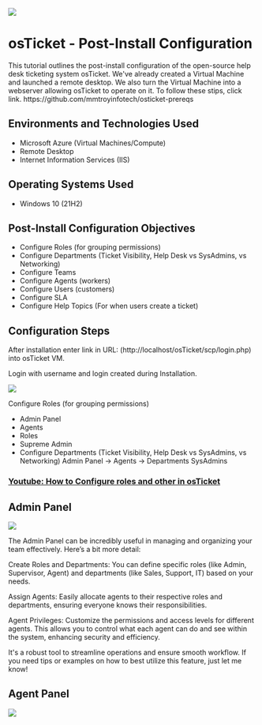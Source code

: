 <p><img src="https://imgur.com/n839Ura.png"/></p>

<h1>osTicket - Post-Install Configuration</h1>
This tutorial outlines the post-install configuration of the open-source help desk ticketing system osTicket. 
We've already created a Virtual Machine and launched a remote desktop. We also turn the Virtual Machine into a webserver allowing osTicket to operate on it. To follow these stips, click link. https://github.com/mmtroyinfotech/osticket-prereqs<br />

<h2>Environments and Technologies Used</h2>

- Microsoft Azure (Virtual Machines/Compute)
- Remote Desktop
- Internet Information Services (IIS)

<h2>Operating Systems Used </h2>

- Windows 10</b> (21H2)

<h2>Post-Install Configuration Objectives</h2>

- Configure Roles (for grouping permissions)
- Configure Departments (Ticket Visibility, Help Desk vs SysAdmins, vs Networking)
- Configure Teams
- Configure Agents (workers)
- Configure Users (customers)
- Configure SLA
- Configure Help Topics (For when users create a ticket)

<h2>Configuration Steps</h2>

After installation enter link in URL:
(http://localhost/osTicket/scp/login.php) into osTicket VM.

Login with username and login created during Installation.

<img src="https://imgur.com/ZlNPUQy.png"/>

Configure Roles (for grouping permissions)
- Admin Panel
- Agents
- Roles
- Supreme Admin
- Configure Departments (Ticket Visibility, Help Desk vs SysAdmins, vs Networking)
Admin Panel -> Agents -> Departments
SysAdmins

### [Youtube: How to Configure roles and other in osTicket](https://www.youtube.com/watch?v=0Cy6FPgIfEc)

<h2>Admin Panel</h2>
<p>
<img src="https://imgur.com/Gabs5fx.png"/>

The Admin Panel can be incredibly useful in managing and organizing your team effectively. Here’s a bit more detail:

Create Roles and Departments: You can define specific roles (like Admin, Supervisor, Agent) and departments (like Sales, Support, IT) based on your needs.

Assign Agents: Easily allocate agents to their respective roles and departments, ensuring everyone knows their responsibilities.

Agent Privileges: Customize the permissions and access levels for different agents. This allows you to control what each agent can do and see within the system, enhancing security and efficiency.

It's a robust tool to streamline operations and ensure smooth workflow. If you need tips or examples on how to best utilize this feature, just let me know!
</p>
<h2>Agent Panel</h2>
<p>
<img src="https://imgur.com/SD7UABR.png"/>
</p>
<br />

